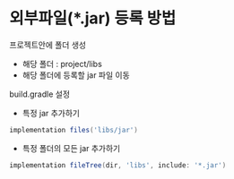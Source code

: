 # 외부파일(*.jar) 등록 방법



프로젝트안에 폴더 생성

- 해당 폴더 : project/libs
- 해당 폴더에 등록할 jar 파일 이동



build.gradle 설정

- 특정 jar 추가하기

```groovy
implementation files('libs/jar')
```

- 특정 폴더의 모든 jar 추가하기

```groovy
implementation fileTree(dir, 'libs', include: '*.jar')
```

